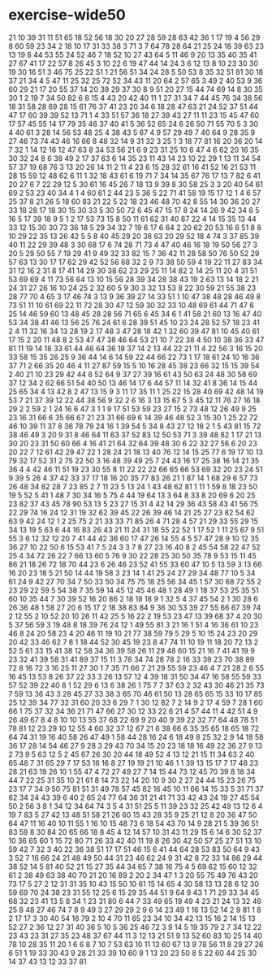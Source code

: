 # exercise-wide50
21
10
39
31
11
51
65
18
52
56
18
30
20
27
28
59
28
63
42
36
1
17
19
4
56
29
8
60
59
23
34
2
18
10
17
31
33
38
3
71
3
7
64
78
28
64
21
25
24
18
39
63
23
13
19
8
44
53
55
24
52
46
7
18
52
10
27
43
64
5
11
46
9
20
13
35
40
35
41
27
67
41
17
22
57
8
26
45
3
10
22
6
19
47
44
14
24
3
6
12
13
8
10
23
30
30
19
30
16
51
3
46
75
25
22
51
1
21
56
51
34
24
28
5
50
53
8
35
32
51
81
30
18
37
21
34
4
5
47
11
25
32
25
72
52
34
43
11
20
64
2
57
65
3
49
2
40
53
9
36
60
29
21
17
20
55
37
14
20
39
29
37
30
8
9
51
20
27
15
44
74
69
14
8
30
35
30
1
2
19
7
34
50
82
6
8
15
4
43
20
42
40
11
1
27
31
34
7
44
45
76
34
38
56
18
31
58
28
69
28
15
61
76
37
41
23
20
34
6
18
28
47
63
21
24
52
37
51
44
47
17
60
39
39
52
13
71
1
4
33
51
57
36
18
27
39
43
27
11
11
23
15
45
47
60
17
57
45
55
14
17
79
35
46
37
40
41
5
36
52
65
24
6
26
50
71
55
70
5
3
30
4
40
61
3
28
14
56
53
48
25
4
38
43
5
67
4
9
57
29
49
7
40
64
9
28
35
9
27
46
73
74
43
46
16
66
8
48
32
14
9
31
32
3
25
1
3
18
77
81
16
20
36
20
14
7
32
1
14
12
16
12
47
63
8
34
53
56
21
6
9
23
31
25
10
6
47
4
6
62
20
16
35
30
32
24
8
6
38
49
2
17
37
63
6
14
35
23
11
43
14
23
10
22
29
1
13
11
34
54
57
37
19
68
76
3
13
20
26
14
11
2
11
4
23
6
15
28
32
61
16
41
52
16
21
53
11
28
15
59
12
48
62
6
11
1
32
18
43
61
6
19
71
7
34
14
35
67
76
17
13
7
82
6
41
20
27
6
7
22
29
12
5
30
61
16
45
26
7
18
13
9
39
8
30
58
25
3
3
20
40
54
61
69
2
53
23
40
34
4
1
4
60
61
2
44
23
5
36
5
22
71
41
58
19
15
17
12
1
4
6
57
25
37
8
21
26
5
18
60
83
21
22
5
22
18
23
46
48
70
42
8
55
14
30
36
20
27
33
18
28
17
18
30
15
30
33
5
30
50
72
6
45
47
15
17
8
24
14
26
9
42
34
6
5
16
5
17
39
18
9
5
1
2
17
53
73
15
8
50
11
61
62
31
40
87
22
4
14
15
35
13
44
33
12
15
30
30
73
36
18
5
29
34
32
7
19
6
17
6
64
2
20
62
20
53
16
6
51
8
8
10
29
22
35
13
26
42
5
5
8
40
45
29
20
38
63
20
29
52
18
4
74
3
37
85
39
40
11
22
29
39
48
3
30
68
17
6
74
28
71
73
4
47
40
46
16
18
19
50
56
27
3
20
5
29
50
55
7
19
29
41
9
49
32
33
82
15
7
36
42
11
28
58
50
76
50
52
29
57
63
13
30
17
17
62
29
42
52
56
68
32
2
9
73
38
50
59
4
19
22
11
27
83
34
31
12
16
2
31
8
17
41
14
29
30
38
62
23
29
25
11
14
82
2
14
25
11
20
4
31
51
53
69
69
4
11
73
56
64
13
10
15
56
28
39
34
28
38
43
19
2
63
13
14
18
2
21
24
31
27
26
16
10
24
25
2
32
60
5
9
30
3
32
13
53
8
22
30
59
21
55
38
23
28
77
70
4
65
3
17
46
74
3
13
9
36
39
27
14
33
51
1
10
47
38
48
28
46
49
8
73
51
11
10
61
69
22
11
72
28
30
47
12
59
30
32
33
10
48
69
61
44
71
47
6
25
14
46
59
60
13
48
45
28
28
56
71
65
6
45
34
6
1
41
58
21
60
13
16
47
40
53
34
38
41
46
13
56
25
76
24
61
6
28
39
51
45
10
23
24
28
52
57
18
23
41
2
4
11
32
16
34
13
28
19
2
17
48
3
47
28
18
42
1
32
60
39
47
81
10
45
40
61
17
15
2
20
11
48
8
2
53
47
47
38
46
64
53
21
10
7
22
38
4
50
10
38
36
33
47
81
11
19
14
18
33
61
44
46
64
36
18
37
14
2
13
44
22
21
11
4
22
56
3
16
15
20
33
58
15
35
26
25
9
36
44
14
6
14
59
22
44
66
22
73
1
17
18
61
24
10
16
36
37
71
2
66
35
20
46
4
11
27
87
59
15
5
10
16
28
45
38
23
66
32
15
15
39
54
2
40
21
10
23
29
42
44
8
52
64
9
37
27
39
16
61
43
50
63
24
48
30
58
69
37
12
34
2
62
66
51
54
40
50
13
46
14
17
6
44
57
11
14
32
41
8
36
14
15
44
25
65
34
4
13
42
8
2
47
13
15
9
3
11
17
35
11
1
25
22
15
28
40
69
42
48
14
19
53
7
21
37
39
12
22
44
38
56
9
32
2
6
16
3
13
15
67
5
3
45
12
11
76
27
16
18
29
2
2
59
2
1
24
16
6
47
3
1
1
9
17
51
53
59
23
27
15
2
73
48
12
26
49
9
25
23
16
31
66
6
35
66
67
21
23
31
66
69
6
14
39
46
48
52
3
15
30
1
25
22
72
46
10
39
11
37
8
36
78
79
24
16
1
39
54
5
34
8
43
27
12
18
2
1
5
43
81
15
72
38
46
49
3
20
9
31
8
46
64
11
63
37
52
83
12
50
53
71
3
39
48
82
1
17
21
13
30
20
23
31
50
60
66
4
16
41
21
64
32
64
39
48
30
6
22
32
27
56
6
20
23
20
22
7
12
61
42
29
47
22
1
28
24
21
18
13
40
76
12
14
15
25
77
6
19
17
10
13
79
32
17
52
31
2
75
22
50
3
16
48
39
49
25
7
24
43
16
17
25
38
16
14
21
35
36
4
4
42
46
11
51
19
23
30
55
8
11
22
22
22
66
65
66
53
69
32
20
23
24
51
9
39
5
26
4
37
42
33
37
17
18
16
20
35
77
83
26
21
1
87
14
1
68
29
6
57
73
26
48
34
82
28
7
23
85
2
7
11
23
5
13
24
1
43
48
62
81
1
11
1
59
8
18
23
50
19
5
52
5
41
1
48
7
30
34
16
5
75
4
44
19
64
13
3
64
8
33
8
20
69
6
20
25
23
82
37
43
45
78
90
53
13
5
23
27
15
31
4
42
14
29
36
43
58
43
41
56
75
22
29
74
16
24
12
31
19
32
62
39
45
22
26
39
46
14
21
25
27
23
82
54
62
63
9
42
24
12
1
2
25
75
2
21
33
33
71
85
26
4
71
28
4
57
21
29
33
55
29
15
34
13
19
5
63
6
44
16
83
26
43
21
11
24
31
18
55
22
52
1
17
52
1
11
25
67
9
51
55
3
6
12
32
12
20
7
41
44
42
36
60
17
47
26
14
55
4
5
57
47
28
9
10
12
35
36
27
10
22
50
6
15
53
41
7
5
24
3
3
7
8
27
23
16
40
8
2
45
54
58
22
47
52
25
4
34
72
26
22
7
66
13
60
5
76
9
30
22
28
25
30
50
35
78
9
53
15
11
45
86
21
18
26
72
18
70
44
23
6
26
46
23
52
41
55
33
60
47
10
5
13
59
3
13
66
16
20
23
18
5
21
50
14
44
19
58
3
23
14
1
41
25
24
27
29
34
48
77
10
5
34
61
24
9
42
27
70
34
7
50
33
50
34
75
75
18
25
56
34
45
1
57
30
68
72
55
2
23
29
22
59
5
54
38
7
35
59
14
45
12
45
46
48
1
28
49
1
18
37
53
25
35
51
60
10
35
44
7
30
39
52
16
20
86
2
18
18
18
9
1
32
5
4
37
45
54
2
1
30
28
6
26
36
48
1
58
27
20
6
15
17
2
18
38
83
84
9
36
30
53
39
27
55
66
67
39
74
2
12
55
2
10
52
20
10
26
11
42
25
5
16
22
2
19
53
23
47
13
39
68
37
4
20
30
5
37
56
59
3
19
48
8
18
39
76
24
12
1
49
55
81
3
21
16
1
51
4
16
36
61
10
23
46
8
24
20
58
23
4
20
46
11
19
10
21
77
38
59
79
5
29
5
10
15
24
23
20
29
20
42
33
46
62
7
8
1
18
44
52
30
45
19
23
8
47
74
11
10
19
11
18
20
72
13
2
52
5
61
33
15
41
38
12
58
34
36
39
58
26
11
29
48
60
15
21
16
7
41
41
19
9
23
32
41
39
58
31
41
89
37
15
11
3
78
34
74
28
78
2
16
33
39
23
70
38
89
72
8
16
72
3
16
25
11
27
30
1
7
35
71
66
7
21
29
55
59
23
46
4
7
21
28
2
6
55
16
45
13
53
8
26
37
22
33
3
26
13
57
12
4
39
18
31
50
34
47
16
58
55
59
33
57
52
39
22
40
8
1
52
29
6
13
6
38
26
1
75
7
7
37
63
2
32
43
30
46
21
35
73
7
59
13
36
43
3
28
45
27
33
38
3
65
70
46
61
50
13
28
65
65
15
33
10
17
85
25
12
39
34
77
32
31
60
20
33
6
29
7
1
30
12
82
7
2
14
9
2
17
4
59
7
28
1
60
66
1
75
37
32
34
36
21
71
47
66
27
30
12
33
22
6
21
4
57
44
11
4
42
51
4
9
26
49
67
8
4
8
10
10
13
55
37
68
22
69
9
20
40
9
39
22
32
77
64
48
78
51
78
81
12
23
29
10
12
55
4
60
32
37
12
67
21
6
38
66
6
35
35
65
18
65
18
72
64
74
31
19
16
40
58
26
47
49
1
58
44
28
16
24
6
18
49
8
25
32
2
9
14
18
58
36
17
28
14
54
46
27
9
28
3
29
43
70
34
15
20
23
18
18
16
49
22
36
27
9
13
2
73
9
5
63
12
5
2
45
67
26
30
20
44
18
49
52
4
13
12
21
15
11
34
63
2
40
65
48
7
31
65
29
7
17
53
16
16
8
27
19
19
21
10
46
1
1
39
13
15
17
7
17
48
23
28
21
63
19
26
10
1
55
47
4
72
27
49
27
7
14
15
44
73
12
45
70
39
8
18
34
44
7
22
25
31
35
10
21
61
8
14
73
22
14
20
10
9
30
2
27
24
44
15
23
26
75
23
17
7
34
9
50
75
81
51
31
49
78
57
45
82
16
45
10
11
66
14
15
33
5
31
71
37
62
34
24
43
39
6
40
2
65
24
77
64
36
31
21
41
71
33
42
43
24
19
27
45
54
50
2
56
3
8
1
34
12
34
64
74
3
5
4
31
51
25
5
11
39
23
32
25
42
49
13
12
6
4
19
7
83
5
27
42
13
48
51
58
21
26
60
15
43
28
35
9
25
21
12
8
20
36
47
50
64
47
11
16
40
10
11
55
1
16
10
15
48
73
6
18
54
43
70
14
9
28
21
5
39
36
51
83
59
8
30
84
20
65
66
18
8
45
4
12
14
57
10
31
43
11
29
15
6
14
6
30
52
37
10
36
65
60
1
15
72
80
71
26
33
42
40
11
19
8
26
30
42
50
57
25
27
51
13
10
59
42
7
32
3
40
22
36
38
51
17
17
51
46
15
6
41
44
64
28
53
83
50
64
9
43
3
52
7
16
66
24
21
48
49
50
44
31
23
46
62
24
9
31
42
8
72
33
14
86
29
44
38
52
14
5
81
40
52
21
15
27
35
44
34
65
7
38
16
75
4
5
69
62
15
60
12
32
61
2
38
49
63
38
40
70
21
20
16
89
2
20
2
34
47
1
3
20
55
75
49
76
43
20
73
17
5
27
2
12
31
31
35
10
43
15
50
10
61
15
14
65
4
30
58
13
13
28
6
12
30
59
69
70
24
38
23
31
55
12
25
6
15
29
35
44
51
9
64
9
43
1
71
29
33
34
45
68
32
23
41
13
5
8
34
1
23
31
80
6
44
7
33
49
65
19
49
4
23
21
24
13
32
46
25
8
48
27
46
74
7
8
9
49
3
27
29
29
2
9
6
14
23
49
1
16
13
52
14
2
9
81
1
8
2
17
17
3
30
40
54
16
79
2
10
4
70
11
65
23
34
10
34
42
13
15
16
2
14
15
13
52
27
2
36
12
27
31
40
36
5
10
5
36
25
46
72
3
9
14
5
19
35
79
2
7
34
12
22
23
43
23
31
27
35
23
48
37
67
44
11
3
12
13
21
51
9
13
52
60
83
10
25
14
40
78
10
28
35
11
20
1
6
6
8
7
10
7
53
63
10
11
13
60
67
13
9
78
56
11
8
29
27
26
6
51
1
19
33
30
43
9
28
21
33
39
10
60
9
1
13
20
23
50
8
5
22
60
44
25
30
14
37
43
13
12
33
37
81

